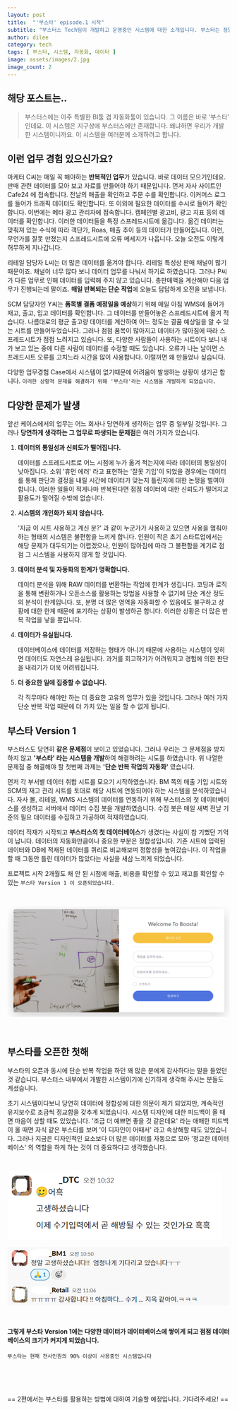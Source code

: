 ```yaml
---
layout: post
title:  "'부스타' episode.1 시작"
subtitle: "부스터스 Tech팀이 개발하고 운영중인 시스템에 대한 소개입니다. 부스타는 정말 좋은 시스템이예요. 왜 만들어졌는지가 궁금하시면 제 글을 읽어보세요!"
author: dilee
category: tech
tags: [ 부스타, 시스템, 자동화, 데이터 ]
image: assets/images/2.jpg
image_count: 2
---
```


## 해당 포스트는..
> 부스터스에는 아주 특별한 BI툴 겸 자동화툴이 있습니다. 그 이름은 바로 ‘부스타’ 인데요. 이 시스템은 지구상에 부스터스에만 존재합니다. 왜냐하면 우리가 개발한 시스템이니까요. 이 시스템을 여러분께 소개하려고 합니다.

## 이런 업무 경험 있으신가요?
마케터 C씨는 매일 꼭 해야하는 **반복적인 업무**가 있습니다. 바로 데이터 모으기인데요. 판매 관련 데이터를 모아 보고 자료를 만들어야 하기 때문입니다. 먼저 자사 사이트인 Cafe24 에 접속합니다. 전날의 매출을 확인하고 주문 수를 확인합니다. 이커머스 로그를 들어가 트래픽 데이터도 확인합니다. 또 이외에 필요한 데이터를 수시로 들어가 확인합니다. 이번에는 메타 광고 관리자에 접속합니다. 캠페인별 광고비, 광고 지표 등의 데이터를 확인합니다. 이러한 데이터들을 특정 스프레드시트에 옮깁니다. 옮긴 데이터는 맞춰져 있는 수식에 따라 객단가, Roas, 매출 추이 등의 데이터가 만들어집니다. 이런, 무언가를 잘못 만졌는지 스프레드시트에 오류 메세지가 나옵니다. 오늘 오전도 이렇게 허무하게 지나갑니다.

리테일 담당자 L씨는 더 많은 데이터를 옮겨야 합니다. 리테일 특성상 판매 채널이 많기 때문이죠. 채널이 너무 많다 보니 데이터 업무를 나눠서 하기로 하였습니다. 그러나 P씨가 다른 업무로 인해 데이터를 입력해 주지 않고 있습니다. 총판매액을 계산해야 다음 업무가 진행되는데 말이죠. **매일 반복되는 단순 작업**에 오늘도 답답하게 오전을 보냅니다.

SCM 담당자인 Y씨는 **품목별 결품 예정일을 예상**하기 위해 매일 아침 WMS에 들어가 재고, 출고, 입고 데이터를 확인합니다. 그 데이터를 만들어놓은 스프레드시트에 옮겨 적습니다. 나름대로의 평균 출고량 데이터를 계산하여 어느 정도는 결품 예상일을 알 수 있는 시트를 만들어두었습니다. 그러나 점점 품목이 많아지고 데이터가 많아짐에 따라 스프레드시트가 점점 느려지고 있습니다. 또, 다양한 사람들이 사용하는 시트이다 보니 내가 보고 있는 중에 다른 사람이 데이터를 수정할 때도 있습니다. 오류가 나는 날이면 스프레드시트 오류를 고치느라 시간을 많이 사용합니다. 이럴꺼면 왜 만들었나 싶습니다.

다양한 업무경험 Case에서 시스템이 없기때문에 어려움이 발생하는 상황이 생기곤 합니다.
`이러한 상황적 문제를 해결하기 위해 '부스타'라는 시스템을 개발하게 되었습니다.`


## 다양한 문제가 발생
앞선 케이스에서의 업무는 어느 회사나 당연하게 생각하는 업무 중 일부일 것입니다. 그러나 **당연하게 생각하는 그 업무로 파생되는 문제점**은 여러 가지가 있습니다.

 1. **데이터의 통일성과 신뢰도가 떨어집니다.**

    데이터를 스프레드시트로 어느 시점에 누가 옮겨 적는지에 따라 데이터의 통일성이 낮아집니다. 소위 '휴먼 에러' 라고 표현하는 '잘못 기입'이 되었을 경우에는 데이터를 통해 판단과 결정을 내릴 시간에 데이터가 맞는지 틀린지에 대한 논쟁을 벌여야 합니다. 이러한 일들이 적게나마 반복된다면 점점 데이터에 대한 신뢰도가 떨어지고 활용도가 떨어질 수밖에 없습니다.
 2. **시스템의 개인화가 되지 않습니다.**

    '지금 이 시트 사용하고 계신 분?' 과 같이 누군가가 사용하고 있으면 사용을 멈춰야 하는 형태의 시스템은 불편함을 느끼게 합니다. 인원이 작은 초기 스타트업에서는 해당 문제가 대두되기는 어렵겠으나, 인원이 많아짐에 따라 그 불편함을 계기로 점점 그 시스템을 사용하지 않게 할 것입니다.
 3. **데이터 분석 및 자동화의 한계가 명확합니다.**

    데이터 분석을 위해 RAW 데이터를 변환하는 작업에 한계가 생깁니다. 코딩과 로직을 통해 변환하거나 오픈소스를 활용하는 방법을 사용할 수 없기에 단순 계산 정도의 분석이 한계입니다. 또, 분명 더 많은 영역을 자동화할 수 있음에도 불구하고 상황에 대한 한계 때문에 포기하는 상황이 발생하곤 합니다. 이러한 상황은 더 많은 반복 작업을 낳을 뿐입니다.
 4. **데이터가 유실됩니다.**

    데이터베이스에 데이터를 저장하는 형태가 아니기 때문에 사용하는 시스템이 잊히면 데이터도 자연스레 유실됩니다. 과거를 회고하기가 어려워지고 경험에 의한 판단을 내리기가 더욱 어려워집니다.
 5. **더 중요한 일에 집중할 수 없습니다.**

    각 직무마다 해야만 하는 더 중요한 고유의 업무가 있을 것입니다. 그러나 여러 가지 단순 반복 작업 때문에 더 가치 있는 일을 할 수 없게 됩니다.


## 부스타 Version 1
부스터스도 당연히 **같은 문제점**이 보이고 있었습니다. 그러나 우리는 그 문제점을 방치하지 않고 **'부스타' 라는 시스템을 개발**하여 해결하려는 시도를 하였습니다.
위 나열한 문제점 중 해결해야 할 첫번째 과제는 **'단순 반복 작업의 자동화'** 였습니다.

먼저 각 부서별 데이터 취합 시트를 모으기 시작하였습니다. BM 쪽의 매출 기입 시트와 SCM의 재고 관리 시트를 토대로 해당 시트에 연동되어야 하는 시스템을 분석하였습니다. 자사 몰, 리테일, WMS 시스템의 데이터를 연동하기 위해 부스터스의 첫 데이터베이스를 생성하고 서버에서 데이터 수집 봇을 개발하였습니다. 수집 봇은 매일 새벽 전날 기준의 필요 데이터를 수집하고 가공하여 적재하였습니다.

데이터 적재가 시작되고 **부스터스의 첫 데이터베이스**가 생겼다는 사실이 참 기뻤던 기억이 납니다. 데이터의 자동화만큼이나 중요한 부분은 정합성입니다. 기존 시트에 입력된 데이터와 DB에 적재된 데이터를 쿼리로 비교해보며 정합성을 높여갔습니다. 이 작업을 할 때 그동안 틀린 데이터가 많았다는 사실을 새삼 느끼게 되었습니다.

프로젝트 시작 2개월도 채 안 된 시점에 매출, 비용을 확인할 수 있고 재고를 확인할 수 있는 `부스타 Version 1 이 오픈되었습니다.`

<br>
<p style="text-align: center;">
  <img src="/assets/images/2024-07/boosta_version1.PNG" alt="부스타 version1 의 입구">
</p>
<br>


## 부스타를 오픈한 첫해
부스타의 오픈과 동시에 단순 반복 작업을 하던 꽤 많은 분에게 감사하다는 말을 들었던 것 같습니다. 부스터스 내부에서 개발한 시스템이기에 신기하게 생각해 주시는 분들도 계셨습니다.

초기 시스템이다보니 당연히 데이터에 정합성에 대한 의문이 제기 되었지만, 계속적인 유지보수로 조금씩 정교함을 갖추게 되었습니다. 시스템 디자인에 대한 피드백이 올 때면 마음이 상할 때도 있었습니다. '조금 더 예쁘면 좋을 것 같은데요' 라는 애매한 피드백이 올 때면 자식 같은 부스타를 보며 '이 디자인이 어때서' 라고 속상해할 때도 있었습니다. 그러나 지금은 디자인적인 요소보다 더 많은 데이터를 자동으로 모아 '정교한 데이터베이스' 의 역할을 하게 하는 것이 더 중요하다고 생각했습니다.


<br>
<p style="text-align: left;">
  <img src="/assets/images/2024-07/boosta_feedback.PNG" alt="부스타 version1 의 피드백">
</p>
<p style="text-align: left;">
  <img src="/assets/images/2024-07/boosta_feedback2.PNG" alt="부스타 version1 의 피드백">
</p>
<br>


**그렇게 부스타 Version 1에는 다양한 데이터가 데이터베이스에 쌓이게 되고 점점 데이터베이스의 크기가 커지게 되었습니다.**
<br><br>
`부스타는 현재 전사인원의 90% 이상이 사용중인 시스템입니다`

<br><br><br>

== 2편에서는 부스타를 활용하는 방법에 대하여 기술할 예정입니다. 기다려주세요! ==
